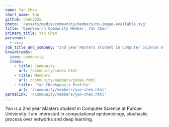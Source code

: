 ```yaml
---
name: Yan Chen
short_name: Yan
github: chen2055
photo: '/assets/media/community/members/no-image-available.svg'
title: 'OpenSearch Community Member: Yan Chen'
primary_title: Yan Chen
personas:
  - osci
job_title_and_company: "2nd year Masters student in Computer Science at Purdue University"
breadcrumbs:
  icon: community
  items:
    - title: Community
      url: /community/index.html
    - title: Members
      url: /community/members/index.html
    - title: 'Yan Chen&apos;s Profile'
      url: '/community/members/yan-chen.html'
permalink: '/community/members/yan-chen.html'
---
```


Yan is a 2nd year Masters student in Computer Science at Purdue University. I am interested in computational epidemiology, stochastic process over networks and deep learning.
